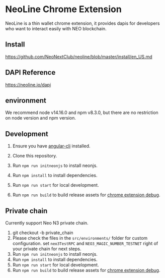 # NeoLine Chrome Extension

NeoLine is a thin wallet chrome extension, it provides dapis for developers who want to interact easily with NEO blockchain.

## Install

https://github.com/NeoNextClub/neoline/blob/master/install/en_US.md

## DAPI Reference

https://neoline.io/dapi

## environment

We recommend node v14.16.0 and npm v8.3.0, but there are no restriction on node version and npm version.

## Development

1. Ensure you have [angular-cli](https://angular.io/cli) installed.
2. Clone this repository.

3. Run `npm run initneonjs` to install neonjs.
4. Run `npm install` to install dependencies.
5. Run `npm run start` for local development.
6. Run `npm run build` to build release assets for [chrome extension debug](https://developer.chrome.com/extensions/tut_debugging).

## Private chain

Currently support Neo N3 private chain.

1. git checkout -b private_chain
2. Please check the files in the `src/environments/` folder for custom configuration. set `neo3TestRPC` and `NEO3_MAGIC_NUMBER_TESTNET` right of your private chain for next steps.
3. Run `npm run initneonjs` to install neonjs.
4. Run `npm install` to install dependencies.
5. Run `npm run start` for local development.
6. Run `npm run build` to build release assets for [chrome extension debug](https://developer.chrome.com/extensions/tut_debugging).
